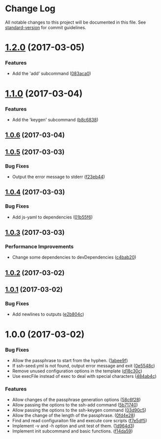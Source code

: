 # Change Log

All notable changes to this project will be documented in this file. See [standard-version](https://github.com/conventional-changelog/standard-version) for commit guidelines.

<a name="1.2.0"></a>
# [1.2.0](https://github.com/suzuki-shunsuke/ssh-seed/compare/v1.1.0...v1.2.0) (2017-03-05)


### Features

* Add the 'add' subcommand ([083aca0](https://github.com/suzuki-shunsuke/ssh-seed/commit/083aca0))



<a name="1.1.0"></a>
# [1.1.0](https://github.com/suzuki-shunsuke/ssh-seed/compare/v1.0.6...v1.1.0) (2017-03-04)


### Features

* Add the 'keygen' subcommand ([b8c6838](https://github.com/suzuki-shunsuke/ssh-seed/commit/b8c6838))



<a name="1.0.6"></a>
## [1.0.6](https://github.com/suzuki-shunsuke/ssh-seed/compare/v1.0.5...v1.0.6) (2017-03-04)



<a name="1.0.5"></a>
## [1.0.5](https://github.com/suzuki-shunsuke/ssh-seed/compare/v1.0.4...v1.0.5) (2017-03-03)


### Bug Fixes

* Output the error message to stderr ([f23eb44](https://github.com/suzuki-shunsuke/ssh-seed/commit/f23eb44))



<a name="1.0.4"></a>
## [1.0.4](https://github.com/suzuki-shunsuke/ssh-seed/compare/v1.0.3...v1.0.4) (2017-03-03)


### Bug Fixes

* Add js-yaml to dependencies ([01b55f6](https://github.com/suzuki-shunsuke/ssh-seed/commit/01b55f6))



<a name="1.0.3"></a>
## [1.0.3](https://github.com/suzuki-shunsuke/ssh-seed/compare/v1.0.2...v1.0.3) (2017-03-03)


### Performance Improvements

* Change some dependencies to devDependencies ([c4bab20](https://github.com/suzuki-shunsuke/ssh-seed/commit/c4bab20))



<a name="1.0.2"></a>
## [1.0.2](https://github.com/suzuki-shunsuke/ssh-seed/compare/v1.0.1...v1.0.2) (2017-03-02)



<a name="1.0.1"></a>
## [1.0.1](https://github.com/suzuki-shunsuke/ssh-seed/compare/v1.0.0...v1.0.1) (2017-03-02)


### Bug Fixes

* Add newlines to outputs ([e2b804c](https://github.com/suzuki-shunsuke/ssh-seed/commit/e2b804c))



<a name="1.0.0"></a>
# 1.0.0 (2017-03-02)


### Bug Fixes

* Allow the passphrase to start from the hyphen. ([1abee9f](https://github.com/suzuki-shunsuke/ssh-seed/commit/1abee9f))
* If ssh-seed.yml is not found, output error message and exit ([0e5548c](https://github.com/suzuki-shunsuke/ssh-seed/commit/0e5548c))
* Remove unused configuration options in the template ([d18c30c](https://github.com/suzuki-shunsuke/ssh-seed/commit/d18c30c))
* Use execFile instead of exec to deal with special characters ([484ab4c](https://github.com/suzuki-shunsuke/ssh-seed/commit/484ab4c))


### Features

* Allow changes of the passphrase generation options ([58c6f28](https://github.com/suzuki-shunsuke/ssh-seed/commit/58c6f28))
* Allow passing the options to the ssh-add command ([5b71740](https://github.com/suzuki-shunsuke/ssh-seed/commit/5b71740))
* Allow passing the options to the ssh-keygen command ([03d90c5](https://github.com/suzuki-shunsuke/ssh-seed/commit/03d90c5))
* Allow the change of the length of the passphrase. ([0fd4e28](https://github.com/suzuki-shunsuke/ssh-seed/commit/0fd4e28))
* Find and read configuraiton file and execute core scripts ([f7e5df5](https://github.com/suzuki-shunsuke/ssh-seed/commit/f7e5df5))
* Implement -v and -h option and unit test of them. ([1d964d3](https://github.com/suzuki-shunsuke/ssh-seed/commit/1d964d3))
* Implement init subcommand and basic functions. ([f14da59](https://github.com/suzuki-shunsuke/ssh-seed/commit/f14da59))

